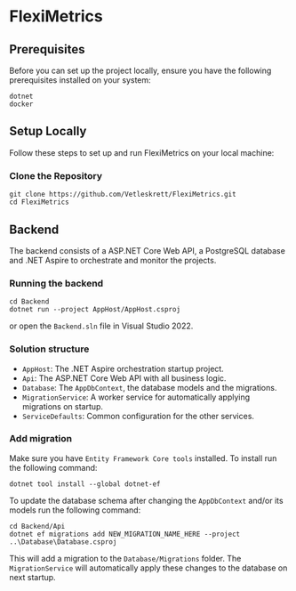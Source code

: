# FlexiMetrics

## Prerequisites

Before you can set up the project locally, ensure you have the following prerequisites installed on your system:

```
dotnet
docker
```

## Setup Locally

Follow these steps to set up and run FlexiMetrics on your local machine:

### Clone the Repository

```
git clone https://github.com/Vetleskrett/FlexiMetrics.git
cd FlexiMetrics
```

## Backend

The backend consists of a ASP.NET Core Web API, a PostgreSQL database and .NET Aspire to orchestrate and monitor the projects.

### Running the backend
```
cd Backend
dotnet run --project AppHost/AppHost.csproj
```

or open the `Backend.sln` file in Visual Studio 2022.

### Solution structure
 - `AppHost`: The .NET Aspire orchestration startup project.
 - `Api`: The ASP.NET Core Web API with all business logic.
 - `Database`: The `AppDbContext`, the database models and the migrations.
 - `MigrationService`: A worker service for automatically applying migrations on startup.
 - `ServiceDefaults`: Common configuration for the other services. 

### Add migration
Make sure you have `Entity Framework Core tools` installed. To install run the following command:
```
dotnet tool install --global dotnet-ef
```

To update the database schema after changing the `AppDbContext` and/or its models run the following command:

```
cd Backend/Api
dotnet ef migrations add NEW_MIGRATION_NAME_HERE --project ..\Database\Database.csproj
```

This will add a migration to the `Database/Migrations` folder.
The `MigrationService` will automatically apply these changes to the database on next startup.